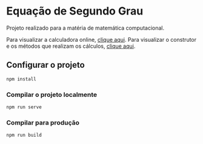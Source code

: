 # Equação de Segundo Grau

Projeto realizado para a matéria de matemática computacional.

Para visualizar a calculadora online, [clique aqui](https://castilh0s.github.io/second-degree-equation/).
Para visualizar o construtor e os métodos que realizam os cálculos, [clique aqui](https://github.com/castilh0s/second-degree-equation/blob/master/src/assets/second-degree-equation.js).

## Configurar o projeto

```bash
npm install
```

### Compilar o projeto localmente

```bash
npm run serve
```

### Compilar para produção

```bash
npm run build
```
